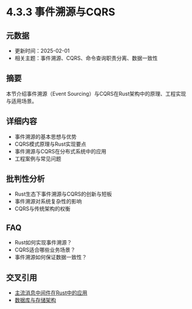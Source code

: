 # 4.3.3 事件溯源与CQRS

## 元数据
- 更新时间：2025-02-01
- 相关主题：事件溯源、CQRS、命令查询职责分离、数据一致性

## 摘要
本节介绍事件溯源（Event Sourcing）与CQRS在Rust架构中的原理、工程实现与适用场景。

## 详细内容
- 事件溯源的基本思想与优势
- CQRS模式原理与Rust实现要点
- 事件溯源与CQRS在分布式系统中的应用
- 工程案例与常见问题

## 批判性分析
- Rust生态下事件溯源与CQRS的创新与短板
- 事件溯源对系统复杂性的影响
- CQRS与传统架构的权衡

## FAQ
- Rust如何实现事件溯源？
- CQRS适合哪些业务场景？
- 事件溯源如何保证数据一致性？

## 交叉引用
- [主流消息中间件在Rust中的应用](./4.3.2_主流消息中间件在Rust中的应用.md)
- [数据库与存储架构](../05_database_storage.md) 